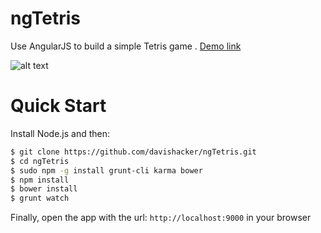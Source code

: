 ngTetris
========

Use AngularJS to build a simple Tetris game . [Demo link](http://ngtetris.com)

![alt text](https://lh6.googleusercontent.com/o3m0MrCQHcBd2zGln3xaHtmBLSoR0ZXb0ivR_-YLfw6ZS-biUFCB2wAClQR_p4A7t0_C32pFVg=w1846-h843 "Game Play")

Quick Start
===========
Install Node.js and then:

```sh
$ git clone https://github.com/davishacker/ngTetris.git
$ cd ngTetris
$ sudo npm -g install grunt-cli karma bower
$ npm install
$ bower install
$ grunt watch
```

Finally, open the app with the url: `http://localhost:9000` in your browser
